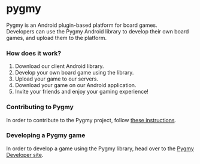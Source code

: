 pygmy
=====

Pygmy is an Android plugin-based platform for board games.  
Developers can use the Pygmy Android library to develop their own board games, and upload them to the platform.

### How does it work?
1. Download our client Android library.
2. Develop your own board game using the library.
3. Upload your game to our servers.
4. Download your game on our Android application.
5. Invite your friends and enjoy your gaming experience!

### Contributing to Pygmy
In order to contribute to the Pygmy project, follow [these instructions](https://github.com/elyas-bhy/pygmy/wiki/Contributing-to-the-Pygmy-project).

### Developing a Pygmy game
In order to develop a game using the Pygmy library, head over to the [Pygmy Developer site](http://nicolas.jouanlanne.emi.u-bordeaux1.fr/PygmyDeveloper/).
